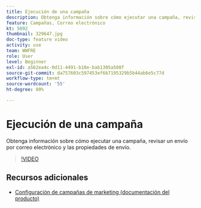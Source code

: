 ```yaml
---
title: Ejecución de una campaña
description: Obtenga información sobre cómo ejecutar una campaña, revisar un envío por correo electrónico y las propiedades de envío.
feature: Campañas, Correo electrónico
kt: 5092
thumbnail: 329647.jpg
doc-type: feature video
activity: use
team: WWFRE
role: User
level: Beginner
exl-id: a562ea4c-0d11-4491-b18e-bab1305a508f
source-git-commit: da757603c597453ef6b7195329b5b44ab6e5c77d
workflow-type: tm+mt
source-wordcount: '55'
ht-degree: 80%

---
```


# Ejecución de una campaña

Obtenga información sobre cómo ejecutar una campaña, revisar un envío por correo electrónico y las propiedades de envío.

>[!VIDEO](https://video.tv.adobe.com/v/329647?quality=12)

## Recursos adicionales

* [Configuración de campañas de marketing (documentación del producto)](https://experienceleague.adobe.com/docs/campaign-classic/using/orchestrating-campaigns/orchestrate-campaigns/setting-up-marketing-campaigns.html?lang=en#orchestrating-campaigns)
